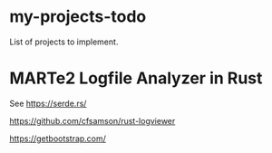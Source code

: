 # my-projects-todo
List of projects to implement.

# MARTe2 Logfile Analyzer in Rust

See https://serde.rs/

https://github.com/cfsamson/rust-logviewer

https://getbootstrap.com/

